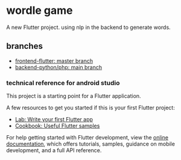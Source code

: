 # wordle game

A new Flutter project.
using nlp in the backend to generate words.

## branches 
- [frontend-flutter: master branch](https://github.com/Mohammad-Fleity2002/Wordle-Game/tree/master)
- [backend-python/php: main branch](https://github.com/Mohammad-Fleity2002/Wordle-Game/tree/main)

### technical reference for android studio

This project is a starting point for a Flutter application.

A few resources to get you started if this is your first Flutter project:

- [Lab: Write your first Flutter app](https://docs.flutter.dev/get-started/codelab)
- [Cookbook: Useful Flutter samples](https://docs.flutter.dev/cookbook)

For help getting started with Flutter development, view the
[online documentation](https://docs.flutter.dev/), which offers tutorials,
samples, guidance on mobile development, and a full API reference.
